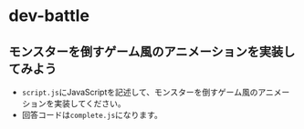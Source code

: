 # dev-battle

## モンスターを倒すゲーム風のアニメーションを実装してみよう
* `script.js`にJavaScriptを記述して、モンスターを倒すゲーム風のアニメーションを実装してください。
* 回答コードは`complete.js`になります。
